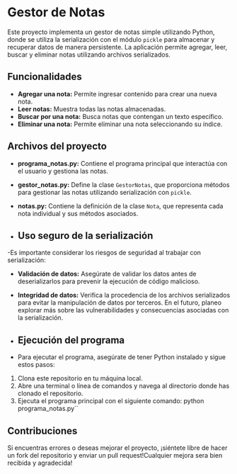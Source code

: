 # Gestor de Notas  

Este proyecto implementa un gestor de notas simple utilizando Python, donde se utiliza la serialización con el módulo `pickle` para almacenar y recuperar datos de manera persistente. La aplicación permite agregar, leer, buscar y eliminar notas utilizando archivos serializados. 

## Funcionalidades 
- **Agregar una nota:** Permite ingresar contenido para crear una nueva nota. 
- **Leer notas:** Muestra todas las notas almacenadas.
- **Buscar por una nota:** Busca notas que contengan un texto específico. 
- **Eliminar una nota:** Permite eliminar una nota seleccionando su índice. 

## Archivos del proyecto  
- **programa_notas.py:** Contiene el programa principal que interactúa con el usuario y gestiona las notas.
- **gestor_notas.py:** Define la clase `GestorNotas`, que proporciona métodos para gestionar las notas utilizando serialización con `pickle`.
- **notas.py:** Contiene la definición de la clase `Nota`, que representa cada nota individual y sus métodos asociados. 

- ## Uso seguro de la serialización
-Es importante considerar los riesgos de seguridad al trabajar con serialización:
- **Validación de datos:** Asegúrate de validar  los datos antes de deserializarlos para prevenir la ejecución de código malicioso. 
- **Integridad de datos:** Verifica la procedencia de los archivos serializados para evitar la manipulación de datos por terceros. En el futuro, planeo explorar más sobre las vulnerabilidades y consecuencias asociadas con la serialización.

- ## Ejecución del programa 
- Para ejecutar el programa, asegúrate de tener Python instalado y sigue estos pasos:  
1. Clona este repositorio en tu máquina local.
2. Abre una terminal o línea de comandos y navega al directorio donde has clonado el repositorio. 
3. Ejecuta el programa principal con el siguiente comando:   python programa_notas.py``

## Contribuciones

Si encuentras errores o deseas mejorar el proyecto, ¡siéntete libre de hacer un fork del repositorio y enviar un pull request!Cualquier mejora sera bien recibida y agradecida!



